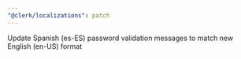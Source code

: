 ```yaml
---
"@clerk/localizations": patch
---
```


Update Spanish (es-ES) password validation messages to match new English (en-US) format
